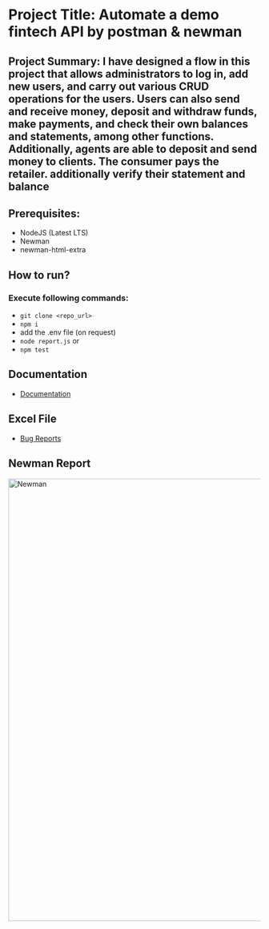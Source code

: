 # Project Title: Automate a demo fintech API by postman & newman
## Project Summary: I have designed a flow in this project that allows administrators to log in, add new users, and carry out various CRUD operations for the users. Users can also send and receive money, deposit and withdraw funds, make payments, and check their own balances and statements, among other functions. Additionally, agents are able to deposit and send money to clients. The consumer pays the retailer. additionally verify their statement and balance

## Prerequisites:
- NodeJS (Latest LTS)
- Newman
- newman-html-extra

## How to run?
### Execute following commands:
- ``` git clone <repo_url> ```
-  ``` npm i ```
-   add the .env file (on request)
-    ``` node report.js ``` or
-    ``` npm test ```

## Documentation
- [Documentation](https://documenter.getpostman.com/view/37996569/2sB2xFgoEq)

## Excel File
- [Bug Reports](https://docs.google.com/spreadsheets/d/1AYNnEnAc8W6_NGeCrgM6GzO1hw6pOCBjm1cdtYkg9hA/edit?usp=sharing)
## Newman Report
<img width="891" height="884" alt="Newman" src="https://github.com/user-attachments/assets/b70fc4fe-960e-4937-83e5-d01f7781915a" />


